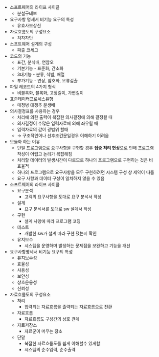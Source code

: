 - 소프트웨어의 라이프 사이클 
	- 분설구테보
- 요구사항 명세서 비기능 요구의 특성 
	- 유효사보상신
- 자료흐름도의 구성요소 
	- 처자자단
- 소프트웨어 설계의 구성
	- 파출 코세그
- 코드의 기능 
	- 표간, 분식배, 연암오
	- 기본기능 - 표준화, 간소화
	- 3대기능 - 분류, 식별, 배열
	- 부가기능 - 연상, 암호화, 오류검출
- 파일 레코드의 4가지 형식 
	- 비블록화, 블록화, 고정길이, 가변길이
- 표준데이터프로세스유형 
	- 매정병 대갱추 분생배
- 의사결정표를 사용하는 경우
	- 처리에 의한 출력이 복잡한 의사결정에 의해 결정될 때
	- 의사결정이 수많은 입력자료에 의해 좌우될 때
	- 입력자료의 값이 광범위 할때
	- → 구조적언어나 선후조건문일경우 이해하기 어려움
- 모듈화 하는 이유
	- 단일 프로그램으로 요구사항을 구현할 경우 **집중 처리 현상**으로 인해 프로그램 작성이 어렵고 논리가 복잡해짐
	- 처리할 데이터의 발생시간이 다르므로 하나의 프로그램으로 구현하는 것은 비효율적
	- 하나의 프로그램으로 요구사항을 모두 구현하려면 시스템 구성 상 제약이 따름
	- 요구 사항과 데이터 구성이 일치하지 않을 수 있음
- 소프트웨어의 라이프 사이클
	- 요구분석
		- 고객의 요구사항을 토대로 요구 분석서 작성
	- 설계
		- 요구 분석서를 토대로 sw 설계서 작성
	- 구현
		- 설계 사양에 따라 프로그램 코딩
	- 테스트
		- 개발한 sw가 설계 따라 구현 됐는지 확인
	- 유지보수
		- 시스템을 운영하며 발생하는 문제점을 보완하고 기능을 개선
- 요구사항명세서 비기능 요구의 특성
	- 유지보수성
	- 효율성
	- 사용성
	- 보안성
	- 상호운용성
	- 신뢰성
- 자료흐름도의 구성요소
	- 처리
		- 입력되는 자료흐름을 출력되는 자료흐름으로 전환
	- 자료흐름
		- 자료흐름도 구성간의 상호 관계
	- 자료저장소
		- 자료군이 머무는 장소
	- 단말
		- 복잡한 자료흐름도를 쉽게 이해할수 있게함
		- 시스템의 순수입력, 순수출력